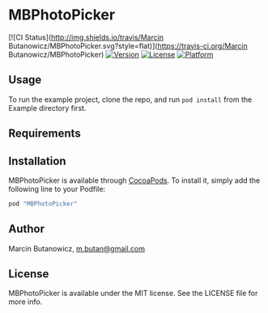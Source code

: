 # MBPhotoPicker

[![CI Status](http://img.shields.io/travis/Marcin Butanowicz/MBPhotoPicker.svg?style=flat)](https://travis-ci.org/Marcin Butanowicz/MBPhotoPicker)
[![Version](https://img.shields.io/cocoapods/v/MBPhotoPicker.svg?style=flat)](http://cocoapods.org/pods/MBPhotoPicker)
[![License](https://img.shields.io/cocoapods/l/MBPhotoPicker.svg?style=flat)](http://cocoapods.org/pods/MBPhotoPicker)
[![Platform](https://img.shields.io/cocoapods/p/MBPhotoPicker.svg?style=flat)](http://cocoapods.org/pods/MBPhotoPicker)

## Usage

To run the example project, clone the repo, and run `pod install` from the Example directory first.

## Requirements

## Installation

MBPhotoPicker is available through [CocoaPods](http://cocoapods.org). To install
it, simply add the following line to your Podfile:

```ruby
pod "MBPhotoPicker"
```

## Author

Marcin Butanowicz, m.butan@gmail.com

## License

MBPhotoPicker is available under the MIT license. See the LICENSE file for more info.
